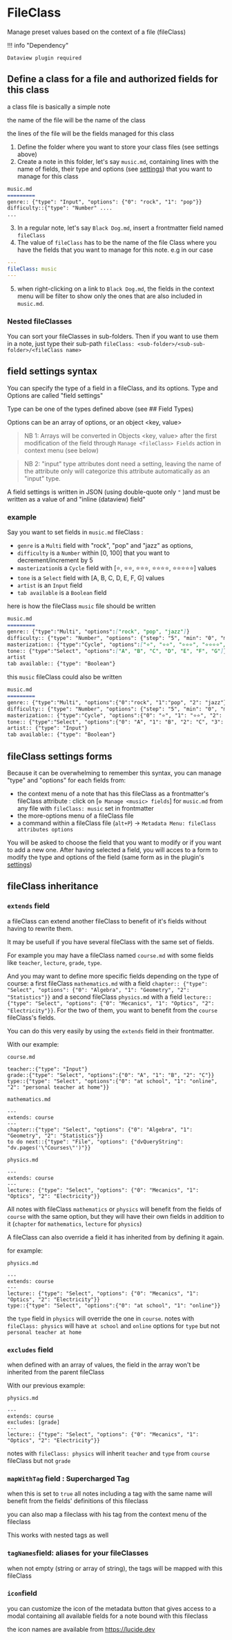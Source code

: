 # FileClass 

Manage preset values based on the context of a file (fileClass)

!!! info "Dependency"

    Dataview plugin required
    

## Define a class for a file and authorized fields for this class

a class file is basically a simple note

the name of the file will be the name of the class

the lines of the file will be the fields managed for this class

1. Define the folder where you want to store your class files (see settings above)
2. Create a note in this folder, let's say `music.md`, containing lines with the name of fields, their type and options (see [settings](#field-settings-syntax)) that you want to manage for this class
```md
music.md
=========
genre:: {"type": "Input", "options": {"0": "rock", "1": "pop"}}
difficulty::{"type": "Number" ....
...
```
3. In a regular note, let's say `Black Dog.md`, insert a frontmatter field named `fileClass`
4. The value of `fileClass` has to be the name of the file Class where you have the fields that you want to manage for this note. e.g in our case
```yaml
---
fileClass: music
---
```
5. when right-clicking on a link to `Black Dog.md`, the fields in the context menu will be filter to show only the ones that are also included in `music.md`.

### Nested fileClasses

You can sort your fileClasses in sub-folders. Then if you want to use them in a note, just type their sub-path `fileClass: <sub-folder>/<sub-sub-folder>/<fileClass name>`

## field settings syntax

You can specify the type of a field in a fileClass, and its options. Type and Options are called "field settings"

Type can be one of the types defined above (see ## Field Types)

Options can be an array of options, or an object <key, value>

> NB 1: Arrays will be converted in Objects <key, value> after the first modification of the field through `Manage <fileClass> Fields` action in context menu (see below)


> NB 2: "input" type attributes dont need a setting, leaving the name of the attribute only will categorize this attribute automatically as an "input" type.


A field settings is written in JSON (using double-quote only `"` )and must be written as a value of and "inline (dataview) field"

### example

Say you want to set fields in `music.md` fileClass :

- `genre` is a `Multi` field with "rock", "pop" and "jazz" as options,
- `difficulty` is a `Number` within [0, 100] that you want to decrement/increment by 5
- `masterization`is a `Cycle` field with [⭐️, ⭐️⭐️, ⭐️⭐️⭐️, ⭐️⭐️⭐️⭐️, ⭐️⭐️⭐️⭐️⭐️] values
- `tone` is a `Select` field with [A, B, C, D, E, F, G] values
- `artist` is an `Input` field
- `tab available` is a `Boolean` field

here is how the fileClass `music` file should be written

```md
music.md
=========
genre:: {"type":"Multi", "options":["rock", "pop", "jazz"]}
difficulty:: {"type": "Number", "options": {"step": "5", "min": "0", "max": "100"}}
masterization:: {"type":"Cycle", "options":["⭐️", "⭐️⭐️", "⭐️⭐️⭐️", "⭐️⭐️⭐️⭐️", "⭐️⭐️⭐️⭐️⭐️"]}
tone:: {"type":"Select", "options":["A", "B", "C", "D", "E", "F", "G"]}
artist
tab available:: {"type": "Boolean"}
```

this `music` fileClass could also be written

```md
music.md
=========
genre:: {"type":"Multi", "options":{"0":"rock", "1":"pop", "2": "jazz"}
difficulty:: {"type": "Number", "options": {"step": "5", "min": "0", "max": "100"}}
masterization:: {"type":"Cycle", "options":{"0": "⭐️", "1": "⭐️⭐️", "2": "⭐️⭐️⭐️", "3": "⭐️⭐️⭐️⭐️", "4": "⭐️⭐️⭐️⭐️⭐️"}}
tone:: {"type":"Select", "options":{"0": "A", "1": "B", "2": "C", "3": "D", "4": "E", "5": "F", "6": "G"}}
artist:: {"type": "Input"}
tab available:: {"type": "Boolean"}
```

## fileClass settings forms
Because it can be overwhelming to remember this syntax, you can manage "type" and "options" for each fields from:
- the context menu of a note that has this fileClass as a frontmatter's fileClass attribute : click on [`⚙️ Manage <music> fields`] for `music.md` from any file with `fileClass: music` set in frontmatter
- the more-options menu of a fileClass file
- a command within a fileClass file (`alt+P`) -> `Metadata Menu: fileClass attributes options`

You will be asked to choose the field that you want to modify or if you want to add a new one. After having selected a field, you will acces to a form to modify the type and options of the field (same form as in the plugin's [settings](settings.md#preset-field-settings))

## fileClass inheritance

### `extends` field

a fileClass can extend another fileClass to benefit of it's fields without having to rewrite them.

It may be usefull if you have several fileClass with the same set of fields.

For example you may have a fileClass named `course.md` with some fields like `teacher`, `lecture`, `grade`, `type`.

And you may want to define more specific fields depending on the type of course: a first fileClass `mathematics.md` with a field `chapter:: {"type": "Select", "options": {"0": "Algebra", "1": "Geometry", "2": "Statistics"}}` and a second fileClass `physics.md` with a field `lecture:: {"type": "Select", "options": {"0": "Mecanics", "1": "Optics", "2": "Electricity"}}`. For the two of them, you want to benefit from the `course` fileClass's fields.

You can do this very easily by using the `extends` field in their frontmatter.

With our example:

`course.md`

```
teacher::{"type": "Input"}
grade::{"type": "Select", "options":{"0": "A", "1": "B", "2": "C"}}
type::{"type": "Select", "options":{"0": "at school", "1": "online", "2": "personal teacher at home"}}
```

`mathematics.md`

```
---
extends: course
---
chapter::{"type": "Select", "options": {"0": "Algebra", "1": "Geometry", "2": "Statistics"}}
to do next::{"type": "File", "options": {"dvQueryString": "dv.pages('\"Courses\"')"}}
```

`physics.md`

```
---
extends: course
---
lecture:: {"type": "Select", "options": {"0": "Mecanics", "1": "Optics", "2": "Electricity"}}
```

All notes with fileClass `mathematics` or `physics` will benefit from the fields of `course` with the same option, but they will have their own fields in addition to it (`chapter` for `mathematics`, `lecture` for `physics`)

A fileClass can also override a field it has inherited from by defining it again.

for example:

`physics.md`

```
---
extends: course
---
lecture:: {"type": "Select", "options": {"0": "Mecanics", "1": "Optics", "2": "Electricity"}}
type::{"type": "Select", "options":{"0": "at school", "1": "online"}}
```

the `type` field in `physics` will override the one in `course`. notes with `fileClass: physics` will have `at school` and `online` options for `type` but not `personal teacher at home`


### `excludes` field

when defined with an array of values, the field in the array won't be inherited from the parent fileClass

With our previous example:

`physics.md`

```
---
extends: course
excludes: [grade]
---
lecture:: {"type": "Select", "options": {"0": "Mecanics", "1": "Optics", "2": "Electricity"}}
```

notes with `fileClass: physics` will inherit `teacher` and `type` from `course` fileClass but not `grade`

### `mapWithTag` field : Supercharged Tag

when this is set to `true` all notes including a tag with the same name will benefit from the fields' definitions of this fileclass

you can also map a fileclass with his tag from the context menu of the fileclass

This works with nested tags as well

### `tagNames`field: aliases for your fileClasses

when not empty (string or array of string), the tags will be mapped with this fileClass

### `icon`field

you can customize the icon of the metadata button that gives access to a modal containing all available fields for a note bound with this fileclass

the icon names are available from https://lucide.dev
